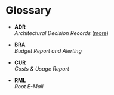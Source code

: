 # Glossary

- **ADR**\
  _Architectural Decision Records_ ([more](https://adr.github.io/))

- **BRA**\
  _Budget Report and Alerting_

- **CUR**\
  _Costs & Usage Report_

- **RML**\
  _Root E-Mail_
